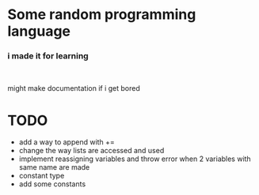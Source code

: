 # Some random programming language
### i made it for learning
<br>

might make documentation if i get bored
<br>

# TODO
* add a way to append with +=
* change the way lists are accessed and used
* implement reassigning variables and throw error when 2 variables with same name are made
* constant type
* add some constants
